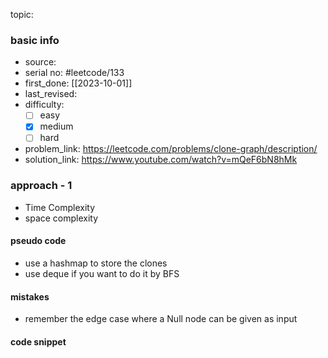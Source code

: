topic:

### basic info
- source: 
- serial no: #leetcode/133 
- first_done: [[2023-10-01]]
- last_revised:
- difficulty:
	- [ ] easy
	- [x] medium
	- [ ] hard
- problem_link: https://leetcode.com/problems/clone-graph/description/
- solution_link: https://www.youtube.com/watch?v=mQeF6bN8hMk

### approach - 1
- Time Complexity
- space complexity

#### pseudo code
- use a hashmap to store the clones
- use deque if you want to do it by BFS
#### mistakes
- remember the edge case where a Null node can be given as input
#### code snippet
```python

```